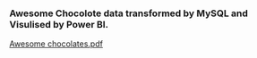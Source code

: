### Awesome Chocolote data transformed by MySQL and Visulised by Power BI.

[Awesome chocolates.pdf](https://github.com/user-attachments/files/16401666/Awesome.chocolates.pdf)

